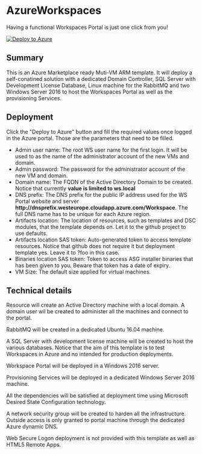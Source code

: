 # AzureWorkspaces

Having a functional Workspaces Portal is just one click from you!

[![Deploy to Azure](http://azuredeploy.net/deploybutton.png)](https://portal.azure.com/#create/Microsoft.Template/uri/https%3A%2F%2Fraw.githubusercontent.com%2Fguillemsola%2FAzureWorkspaces%2Fmaster%2FAzureWorkspacesDeployment%2Fazuredeploy.json)

## Summary

This is an Azure Marketplace ready Muti-VM ARM template. It will deploy a self-conatined solution with a dedicated Domain Controller, SQL Server with Development License Database, Linux machine for the RabbitMQ and two Windows Server 2016 to host the Workspaces Portal as well as the provisioning Services.

## Deployment

Click the "Deploy to Azure" button and fill the required values once logged in the Azure portal. Those are the parameters that need to be filled.

- Admin user name: The root WS user name for the first login. It will be used to as the name of the administrator account of the new VMs and domain. 
- Admin password: The password for the administrator account of the new VM and domain.
- Domain name: The FQDN of the Active Directory Domain to be created. Notice that currently **value is limited to ws.local**
- DNS prefix: The DNS prefix for the public IP address used for the WS Portal website and server __http://**dnsprefix**.westeurope.cloudapp.azure.com/Workspace__. The full DNS name has to be unique for each Azure region.
- Artifacts location: The location of resources, such as templates and DSC modules, that the template depends on. Let it to the github project to use defaults.
- Artifacts location SAS token: Auto-generated token to access template resources. Notice that github does not require it but deployment template yes. Leave it to ?foo in this case.
- Binaries location SAS token: Token to access ASG installer binaries that has been given to you. Beware that token has a date of expiry.
- VM Size: The default size applied for virtual machines.

## Technical details

Resource will create an Active Directory machine with a local domain. A domain user wil be created to administer all the machines and connect to the portal.

RabbitMQ will be created in a dedicated Ubuntu 16.04 machine.

A SQL Server with development license machine will be created to host the various databases. Notice that the aim of this template is to test Workspaces in Azure and no intended for production deployments.

Workspace Portal will be deployed in a Windows 2016 server.

Provisioning Services will be deployed in a dedicated Windows Server 2016 machine.

All the dependencies will be satisfied at deployment time using Microsoft Desired State Configuration technology.

A network security group will be created to harden all the infrastructure. Outside access is only granted to portal machine through the dedicated Azure dynamic DNS.

Web Secure Logon deployment is not provided with this template as well as HTML5 Remote Apps.